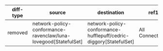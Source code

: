 | diff-type | source | destination | ref1 | ref2 | workloads-diff-info |
|-----------|--------|-------------|------|------|---------------------|
| removed | network-policy-conformance-ravenclaw/luna-lovegood[StatefulSet] | network-policy-conformance-hufflepuff/cedric-diggory[StatefulSet] | All Connections | No Connections |  |
